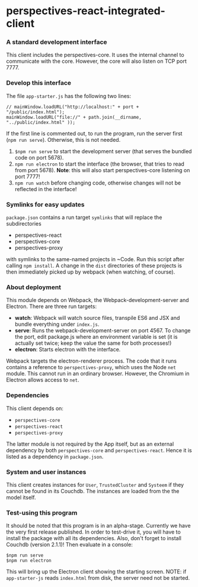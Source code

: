 perspectives-react-integrated-client
======================

### A standard development interface
This client includes the perspectives-core. It uses the internal channel to communicate with the core. However, the core will also listen on TCP port 7777.

### Develop this interface
The file `app-starter.js` has the following two lines:

```
// mainWindow.loadURL("http://localhost:" + port + "/public/index.html");
mainWindow.loadURL("file://" + path.join(__dirname, "../public/index.html" ));
```
If the first line is commented out, to run the program, run the server first (`npm run serve`). Otherwise, this is not needed.

1. `$npm run serve` to start the development server (that serves the bundled code on port 5678).
2. `npm run electron` to start the interface (the browser, that tries to read from port 5678). **Note**: this will also start perspectives-core listening on port 7777!
3. `npm run watch` before changing code, otherwise changes will not be reflected in the interface!

### Symlinks for easy updates
`package.json` contains a run target `symlinks` that will replace the subdirectories
* perspectives-react
* perspectives-core
* perspectives-proxy

with symlinks to the same-named projects in ~Code. Run this script after calling `npm install`. A change in the `dist` directories of these projects is then immediately picked up by webpack (when watching, of course).

### About deployment
This module depends on Webpack, the Webpack-development-server and Electron. There are three
run targets:
*  **watch**: Webpack will watch source files, transpile ES6 and JSX and bundle everything under `index.js`.
* **serve**: Runs the webpack-development-server on port 4567. To change the port, edit package.js where an environment variable is set
(it is actually set twice; keep the value the same for both processes!)
* **electron**: Starts electron with the interface.

Webpack targets the electron-renderer process. The code that it runs contains a reference to `perspectives-proxy`, which uses the Node `net` module.
This cannot run in an ordinary browser. However, the Chromium in Electron allows access to `net`.

### Dependencies
This client depends on:
* `perspectives-core`
* `perspectives-react`
* `perspectives-proxy`

The latter module is not required by the App itself, but as an external dependency by both `perspectives-core` and `perspectives-react`. Hence it is listed as a dependency in `package.json`.

### System and user instances
This client creates instances for `User`, `TrustedCluster` and `Systeem` if they cannot be found in its Couchdb. The instances are loaded from the the model itself.

### Test-using this program
It should be noted that this program is in an alpha-stage. Currently we have the very first release published. In order to test-drive it, you will have to install the package with all its dependencies. Also, don't forget to install Couchdb (version 2.1.1)! Then evaluate in a console:

```
$npm run serve
$npm run electron
```
This will bring up the Electron client showing the starting screen.
NOTE: if `app-starter-js` reads `index.html` from disk, the server need not be started.
